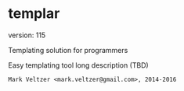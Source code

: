templar
=======

version: 115

Templating solution for programmers

Easy templating tool long description (TBD)

	Mark Veltzer <mark.veltzer@gmail.com>, 2014-2016
